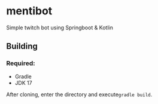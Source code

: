 # mentibot

Simple twitch bot using Springboot & Kotlin

## Building

###  Required:

- Gradle
- JDK 17

After cloning, enter the directory and execute``gradle build``.